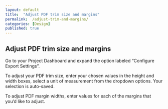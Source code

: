 ```yaml
---
layout: default
title:  "Adjust PDF trim size and margins"
permalink:  /adjust-trim-and-margins/
categories: [Design]
published: true
---
```


<section data-type="chapter" class="hsecchapter" data-hederis-type="hsecchapter" id="adjust-trim-and-margins" data-pi-attrs="id: adjust-trim-and-margins" role="doc-chapter"><h1 data-hederis-type="hblkchaptitle" class="hblkchaptitle" id="pp5zr2IfA">Adjust PDF trim size and margins</h1>
    <p class="hblkp" data-hederis-type="hblkp" id="pLdCj7ve0">Go to your Project Dashboard and expand the option labeled &#8220;Configure Export Settings&#8221;. </p>
    <p class="hblkp" data-hederis-type="hblkp" id="p6BmR3df3">To adjust your PDF trim size, enter your chosen values in the height and width boxes, select a unit of measurement from the dropdown options. Your selection is auto-saved.</p>
    <p class="hblkp" data-hederis-type="hblkp" id="p0GcGrdaL">To adjust PDF margin widths, enter values for each of the margins that you&#8217;d like to adjust.</p>
    </section>
    
